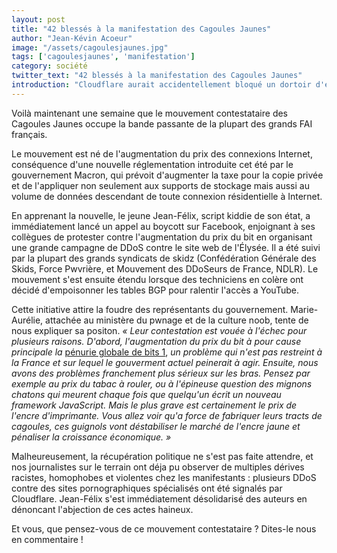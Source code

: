 ```yaml
---
layout: post
title: "42 blessés à la manifestation des Cagoules Jaunes"
author: "Jean-Kévin Acoeur"
image: "/assets/cagoulesjaunes.jpg"
tags: ['cagoulesjaunes', 'manifestation']
category: société
twitter_text: "42 blessés à la manifestation des Cagoules Jaunes"
introduction: "Cloudflare aurait accidentellement bloqué un dortoir d'école secondaire dans la panique"
---
```


Voilà maintenant une semaine que le mouvement contestataire des Cagoules Jaunes
occupe la bande passante de la plupart des grands FAI français.

Le mouvement est né de l'augmentation du prix des connexions Internet,
conséquence d'une nouvelle
réglementation introduite cet été par le gouvernement Macron, qui prévoit d'augmenter la taxe pour
la copie privée et de l'appliquer non seulement aux supports de stockage mais aussi au volume
de données descendant de toute connexion résidentielle à Internet.

En apprenant la nouvelle, le jeune Jean-Félix, script kiddie de son état, a immédiatement lancé
un appel au boycott sur Facebook, enjoignant à ses collègues de protester contre l'augmentation du prix
du bit en organisant une grande campagne de DDoS contre le site web de l'Élysée. Il a été suivi
par la plupart des grands syndicats de skidz (Confédération Générale des Skids, Force Pwvrière, et
Mouvement des DDoSeurs de France, NDLR). Le mouvement s'est ensuite étendu lorsque des techniciens en
colère ont décidé d'empoisonner les tables BGP pour ralentir l'accès a YouTube.

Cette initiative attire la foudre des représentants du gouvernement. Marie-Aurélie,
attachée au ministère du pwnage et de la culture noob, tente de nous expliquer sa positon.
*« Leur contestation est vouée à l'échec pour plusieurs raisons. D'abord, l'augmentation du prix
du bit à pour cause principale la*
[pénurie globale de bits 1](https://infauxsec.github.io/economie/2018/08/09/penurie-de-bits-1-en-2019.html),
*un problème qui n'est pas restreint à la France et sur lequel le gouverment actuel peinerait à agir.
Ensuite, nous avons des problèmes franchement plus sérieux sur les bras. Pensez par exemple au prix
du tabac à rouler, ou à l'épineuse question des mignons chatons qui meurent chaque fois que quelqu'un
écrit un nouveau framework JavaScript. Mais le plus grave est certainement le prix de l'encre d'imprimante.
Vous allez voir qu'a force de fabriquer leurs tracts de cagoules, ces guignols vont déstabiliser le marché
de l'encre jaune et pénaliser la croissance économique. »*

Malheureusement, la récupération politique ne s'est pas faite attendre, et nos journalistes sur le terrain
ont déja pu observer de multiples dérives racistes, homophobes et violentes chez les manifestants : plusieurs
DDoS contre des sites pornographiques spécialisés ont été signalés par Cloudflare. Jean-Félix s'est immédiatement
désolidarisé des auteurs en dénoncant l'abjection de ces actes haineux.

Et vous, que pensez-vous de ce mouvement contestataire ? Dites-le nous en commentaire !
